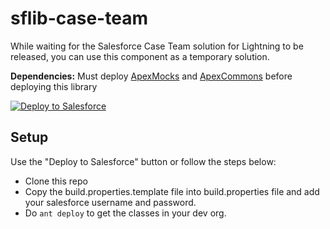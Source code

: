 # sflib-case-team
While waiting for the Salesforce Case Team solution for Lightning to be released, you can use this component as a temporary solution.

**Dependencies:** 
Must deploy [ApexMocks](https://github.com/wimvelzeboer/fflib-apex-mocks-plus) and [ApexCommons](https://github.com/wimvelzeboer/fflib-apex-common-plus) before deploying this library

<a href="https://githubsfdeploy.herokuapp.com?owner=wimvelzeboer&repo=sflib-case-team">
  <img alt="Deploy to Salesforce"
       src="https://raw.githubusercontent.com/afawcett/githubsfdeploy/master/src/main/webapp/resources/img/deploy.png">
</a>


## Setup
Use the "Deploy to Salesforce" button or follow the steps below:
- Clone this repo
- Copy the build.properties.template file into build.properties file and add your salesforce username and password.
- Do `ant deploy` to get the classes in your dev org.
